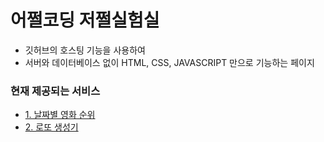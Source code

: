 # 어쩔코딩 저쩔실험실

- 깃허브의 호스팅 기능을 사용하여
- 서버와 데이터베이스 없이 HTML, CSS, JAVASCRIPT 만으로 기능하는 페이지


### 현재 제공되는 서비스

<ul>
  <li><a href="https://mickey530.github.io/lab/movie.html">1. 날짜별 영화 순위</a></li>
  <li><a href="https://mickey530.github.io/lab/lotto.html">2. 로또 생성기</a></li>
</ul>

